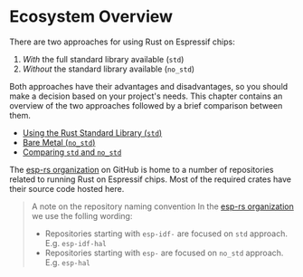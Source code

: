 # Ecosystem Overview

There are two approaches for using Rust on Espressif chips:

1. _With_ the full standard library available (`std`)
2. _Without_ the standard library available (`no_std`)

Both approaches have their advantages and disadvantages, so you should make a decision based on your project's needs. This chapter contains an overview of the two approaches followed by a brief comparison between them.

- [Using the Rust Standard Library (`std`)](./using-the-standard-library.html)
- [Bare Metal (`no_std`)](./bare-metal.html)
- [Comparing `std` and `no_std`](./comparing-std-and-no_std.html)

The [esp-rs organization] on GitHub is home to a number of repositories related to running Rust on Espressif chips. Most of the required crates have their source code hosted here.

> A note on the repository naming convention
> In the [esp-rs organization] we use the folling wording:
>
> - Repositories starting with `esp-idf-` are focused on `std` approach. E.g. `esp-idf-hal`
> - Repositories starting with `esp-` are focused on `no_std` approach. E.g. `esp-hal`

[esp-rs organization]: https://github.com/esp-rs/
